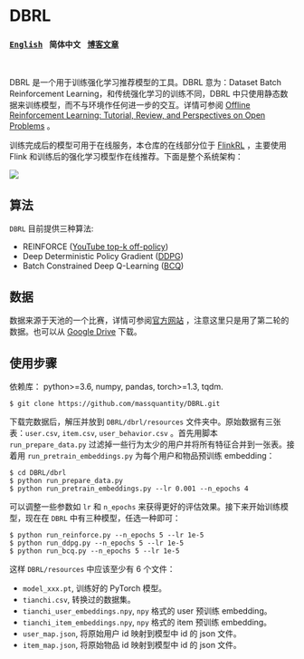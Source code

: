 # DBRL

### [`English`](https://github.com/massquantity/DBRL)  &nbsp;  `简体中文` &nbsp; [`博客文章`](https://www.cnblogs.com/massquantity/p/13842139.html) 

<br>

DBRL 是一个用于训练强化学习推荐模型的工具。DBRL 意为：Dataset Batch Reinforcement Learning，和传统强化学习的训练不同，DBRL 中只使用静态数据来训练模型，而不与环境作任何进一步的交互。详情可参阅 [Offline Reinforcement Learning: Tutorial, Review, and Perspectives on Open Problems](https://arxiv.org/pdf/2005.01643.pdf) 。

训练完成后的模型可用于在线服务，本仓库的在线部分位于 [FlinkRL](https://github.com/massquantity/flink-reinforcement-learning) ，主要使用 Flink 和训练后的强化学习模型作在线推荐。下面是整个系统架构：

![](https://s1.ax1x.com/2020/10/19/0x5JAI.png)



## 算法

`DBRL` 目前提供三种算法:

+ REINFORCE ([YouTube top-k off-policy](https://arxiv.org/pdf/1812.02353.pdf))
+ Deep Deterministic Policy Gradient ([DDPG](https://arxiv.org/pdf/1509.02971.pdf))
+ Batch Constrained Deep Q-Learning ([BCQ](https://arxiv.org/pdf/1812.02900.pdf))



## 数据

数据来源于天池的一个比赛，详情可参阅[官方网站](https://tianchi.aliyun.com/competition/entrance/231721/information?lang=zh-cn) ，注意这里只是用了第二轮的数据。也可以从 [Google Drive](https://drive.google.com/file/d/1erBjYEOa7IuOIGpI8pGPn1WNBAC4Rv0-/view?usp=sharing) 下载。



## 使用步骤

依赖库： python>=3.6, numpy, pandas, torch>=1.3, tqdm.

```shell
$ git clone https://github.com/massquantity/DBRL.git
```

下载完数据后，解压并放到 `DBRL/dbrl/resources` 文件夹中。原始数据有三张表：`user.csv`, `item.csv`, `user_behavior.csv` 。首先用脚本 `run_prepare_data.py` 过滤掉一些行为太少的用户并将所有特征合并到一张表。接着用 `run_pretrain_embeddings.py` 为每个用户和物品预训练 embedding：

```shell
$ cd DBRL/dbrl
$ python run_prepare_data.py
$ python run_pretrain_embeddings.py --lr 0.001 --n_epochs 4
```

可以调整一些参数如 `lr` 和 `n_epochs`  来获得更好的评估效果。接下来开始训练模型，现在在 `DBRL` 中有三种模型，任选一种即可：

```shell
$ python run_reinforce.py --n_epochs 5 --lr 1e-5
$ python run_ddpg.py --n_epochs 5 --lr 1e-5
$ python run_bcq.py --n_epochs 5 --lr 1e-5
```

这样 `DBRL/resources` 中应该至少有 6 个文件：

+ `model_xxx.pt`, 训练好的 PyTorch 模型。
+ `tianchi.csv`, 转换过的数据集。
+ `tianchi_user_embeddings.npy`,  `npy` 格式的 user 预训练 embedding。
+ `tianchi_item_embeddings.npy`,  `npy` 格式的 item 预训练 embedding。
+ `user_map.json`,  将原始用户 id 映射到模型中 id 的 json 文件。
+ `item_map.json`,  将原始物品 id 映射到模型中 id 的 json 文件。





